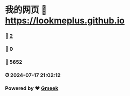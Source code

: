 # 我的网页 :link: https://lookmeplus.github.io 
### :page_facing_up: [2](https://lookmeplus.github.io/tag.html) 
### :speech_balloon: 0 
### :hibiscus: 5652 
### :alarm_clock: 2024-07-17 21:02:12 
### Powered by :heart: [Gmeek](https://github.com/Meekdai/Gmeek)
